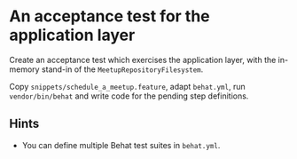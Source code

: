 # An acceptance test for the application layer

Create an acceptance test which exercises the application layer, with the in-memory stand-in of the `MeetupRepositoryFilesystem`.

Copy `snippets/schedule_a_meetup.feature`, adapt `behat.yml`, run `vendor/bin/behat` and write code for the pending step definitions.

## Hints

- You can define multiple Behat test suites in `behat.yml`.
